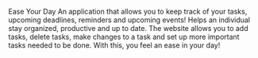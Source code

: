 Ease Your Day
An application that allows you to keep track of your tasks, upcoming deadlines, reminders and upcoming events! Helps an individual stay organized, productive and up to date. The website allows you to add tasks, delete tasks, make changes to a task and set up more important tasks needed to be done. With this, you feel an ease in your day!
